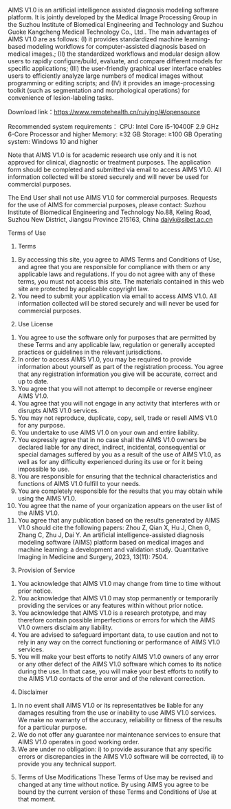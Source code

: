 AIMS V1.0 is an artificial intelligence assisted diagnosis modeling software platform. It is jointly developed by the Medical Image Processing Group in the Suzhou Institute of Biomedical Engineering and Technology and Suzhou Guoke Kangcheng Medical Technology Co., Ltd.. The main advantages of AIMS V1.0 are as follows: (I) it provides standardized machine learning-based modeling workflows for computer-assisted diagnosis based on medical images.; (II) the standardized workflows and modular design allow users to rapidly configure/build, evaluate, and compare different models for specific applications; (III) the user-friendly graphical user interface enables users to efficiently analyze large numbers of medical images without programming or editing scripts; and (IV) it provides an image-processing toolkit (such as segmentation and morphological operations) for convenience of lesion-labeling tasks.

Download link：https://www.remotehealth.cn/ruiying/#/opensource

Recommended system requirements：
CPU: Intel Core i5-10400F 2.9 GHz 6-Core Processor and higher
Memory: ≥32 GB
Storage: ≥100 GB
Operating system: Windows 10 and higher

Note that AIMS V1.0 is for academic research use only and it is not approved for clinical, diagnostic or treatment purposes. The application form should be completed and submitted via email to access AIMS V1.0. All information collected will be stored securely and will never be used for commercial purposes.

The End User shall not use AIMS V1.0 for commercial purposes. Requests for the use of AIMS for commercial purposes, please contact:
Suzhou Institute of Biomedical Engineering and Technology
No.88, Keling Road, Suzhou New District, Jiangsu Province
215163, China
daiyk@sibet.ac.cn

Terms of Use
1. Terms
1)	By accessing this site, you agree to AIMS Terms and Conditions of Use, and agree that you are responsible for compliance with them or any applicable laws and regulations. If you do not agree with any of these terms, you must not access this site. The materials contained in this web site are protected by applicable copyright law.
2)	You need to submit your application via email to access AIMS V1.0. All information collected will be stored securely and will never be used for commercial purposes.
2. Use License
1)	You agree to use the software only for purposes that are permitted by these Terms and any applicable law, regulation or generally accepted practices or guidelines in the relevant jurisdictions.
2)	In order to access AIMS V1.0, you may be required to provide information about yourself as part of the registration process. You agree that any registration information you give will be accurate, correct and up to date.
3)	You agree that you will not attempt to decompile or reverse engineer AIMS V1.0.
4)	You agree that you will not engage in any activity that interferes with or disrupts AIMS V1.0 services.
5)	You may not reproduce, duplicate, copy, sell, trade or resell AIMS V1.0 for any purpose.
6)	You undertake to use AIMS V1.0 on your own and entire liability.
7)	You expressly agree that in no case shall the AIMS V1.0 owners be declared liable for any direct, indirect, incidental, consequential or special damages suffered by you as a result of the use of AIMS V1.0, as well as for any difficulty experienced during its use or for it being impossible to use.
8)	You are responsible for ensuring that the technical characteristics and functions of AIMS V1.0 fulfill to your needs.
9)	You are completely responsible for the results that you may obtain while using the AIMS V1.0.
10)	You agree that the name of your organization appears on the user list of the AIMS V1.0.
11)	You agree that any publication based on the results generated by AIMS V1.0 should cite the following papers: 
Zhou Z, Qian X, Hu J, Chen G, Zhang C, Zhu J, Dai Y. An artificial intelligence-assisted diagnosis modeling software (AIMS) platform based on medical images and machine learning: a development and validation study. Quantitative Imaging in Medicine and Surgery, 2023, 13(11): 7504.

3. Provision of Service
1)	You acknowledge that AIMS V1.0 may change from time to time without prior notice.
2)	You acknowledge that AIMS V1.0 may stop permanently or temporarily providing the services or any features within without prior notice.
3)	You acknowledge that AIMS V1.0 is a research prototype, and may therefore contain possible imperfections or errors for which the AIMS V1.0 owners disclaim any liability.
4)	You are advised to safeguard important data, to use caution and not to rely in any way on the correct functioning or performance of AIMS V1.0 services.
5)	You will make your best efforts to notify AIMS V1.0 owners of any error or any other defect of the AIMS V1.0 software which comes to its notice during the use. In that case, you will make your best efforts to notify to the AIMS V1.0 contacts of the error and of the relevant correction.

4. Disclaimer
1)	In no event shall AIMS V1.0 or its representatives be liable for any damages resulting from the use or inability to use AIMS V1.0 services. We make no warranty of the accuracy, reliability or fitness of the results for a particular purpose.
2)	We do not offer any guarantee nor maintenance services to ensure that AIMS V1.0 operates in good working order.
3)	We are under no obligation: i) to provide assurance that any specific errors or discrepancies in the AIMS V1.0 software will be corrected, ii) to provide you any technical support.

5. Terms of Use Modifications
These Terms of Use may be revised and changed at any time without notice. By using AIMS you agree to be bound by the current version of these Terms and Conditions of Use at that moment.



